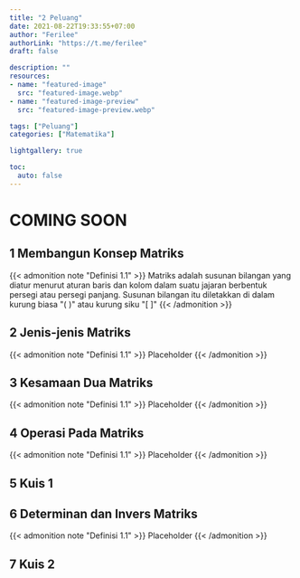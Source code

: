 ```yaml
---
title: "2 Peluang"
date: 2021-08-22T19:33:55+07:00
author: "Ferilee"
authorLink: "https://t.me/ferilee"
draft: false

description: ""
resources:
- name: "featured-image"
  src: "featured-image.webp"
- name: "featured-image-preview"
  src: "featured-image-preview.webp"

tags: ["Peluang"]
categories: ["Matematika"]

lightgallery: true

toc:
  auto: false
---
```


# COMING SOON
<!--more-->

## 1 Membangun Konsep Matriks
{{< admonition note "Definisi 1.1" >}}
Matriks adalah susunan bilangan yang diatur menurut aturan baris dan kolom dalam suatu jajaran berbentuk persegi atau persegi panjang. Susunan bilangan itu diletakkan di dalam kurung biasa "( )" atau kurung siku "[ ]"
{{< /admonition >}}

## 2 Jenis-jenis Matriks
{{< admonition note "Definisi 1.1" >}}
Placeholder
{{< /admonition >}}

## 3 Kesamaan Dua Matriks
{{< admonition note "Definisi 1.1" >}}
Placeholder
{{< /admonition >}}

## 4 Operasi Pada Matriks
{{< admonition note "Definisi 1.1" >}}
Placeholder
{{< /admonition >}}

## 5 Kuis 1

## 6 Determinan dan Invers Matriks
{{< admonition note "Definisi 1.1" >}}
Placeholder
{{< /admonition >}}

## 7 Kuis 2
